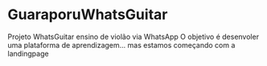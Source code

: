 # GuaraporuWhatsGuitar
Projeto WhatsGuitar ensino de violão via WhatsApp
 O objetivo é desenvoler uma plataforma de aprendizagem... mas estamos começando com a landingpage
